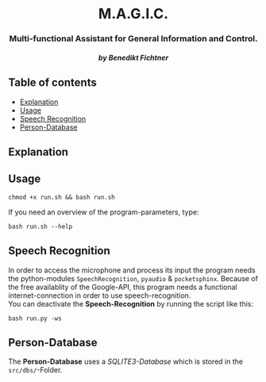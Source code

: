 <div style="text-align:center;">
    <h1>M.A.G.I.C.</h1>
    <h3>Multi-functional Assistant for General Information and Control.</h3>
    <h5><em>by Benedikt Fichtner</em></h5>
</div>

<h2>Table of contents</h2>

- [Explanation](#explanation)
- [Usage](#usage)
- [Speech Recognition](#speech-recognition)
- [Person-Database](#person-database)

## Explanation



## Usage

    chmod +x run.sh && bash run.sh

If you need an overview of the program-parameters, type:

    bash run.sh --help

## Speech Recognition

In order to access the microphone and process its input the program needs the python-modules `SpeechRecognition`, `pyaudio` & `pocketsphinx`. Because of the free availablity of the Google-API, this program needs a functional internet-connection in order to use speech-recognition. <br>
You can deactivate the **Speech-Recognition** by running the script like this:

    bash run.py -ws


## Person-Database

The **Person-Database** uses a *SQLITE3-Database* which is stored in the `src/dbs/`-Folder.

